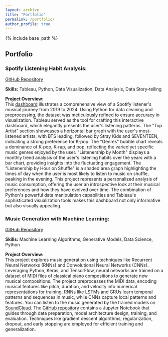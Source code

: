 ```yaml
---
layout: archive
title: "Portfolio"
permalink: /portfolio/
author_profile: true
---
```


{% include base_path %}


Portfolio
------

### Spotify Listening Habit Analysis: <br>

[GitHub Repository](https://github.com/yatri1609/Spotify-Analysis)

**Skills:** Tableau, Python, Data Visualization, Data Analysis, Data Story-telling

**Project Overview:** <br>
This [dashboard](https://public.tableau.com/app/profile/yatri.patel6575/viz/SpotifyMusicalJourney/SpotifyDashboard) illustrates a comprehensive view of a Spotify listener's musical journey from 2019 to 2024. Using Python for data cleaning and preprocessing, the dataset was meticulously refined to ensure accuracy in visualization. Tableau served as the tool for crafting this interactive dashboard, which elegantly presents the user's listening patterns.
The "Top Artist" section showcases a horizontal bar graph with the user's most-listened artists, with BTS leading, followed by Stray Kids and SEVENTEEN, indicating a strong preference for K-pop. The "Genres" bubble chart reveals a dominance of K-pop, K-rap, and pop, reflecting the varied yet specific music genres enjoyed by the user.
"Listenership by Month" displays a monthly trend analysis of the user's listening habits over the years with a bar chart, providing insights into the fluctuating engagement. The "Listenership by Hour on Shuffle" is a shaded area graph highlighting the times of day when the user is most likely to listen to music on shuffle, peaking in the evening.
This project represents a personalized analysis of music consumption, offering the user an introspective look at their musical preferences and how they have evolved over time. The combination of Python's powerful data manipulation capabilities and Tableau's sophisticated visualization tools makes this dashboard not only informative but also visually appealing.


### Music Generation with Machine Learning: <br>

[GitHub Repository](https://github.com/yatri1609/Music-Generation)

**Skills:** Machine Learning Algorithms, Generative Models, Data Science, Python

**Project Overview:** <br>
This project explores music generation using techniques like Recurrent Neural Networks (RNNs) and Convolutional Neural Networks (CNNs). Leveraging Python, Keras, and TensorFlow, neural networks are trained on a dataset of MIDI files of classical piano compositions to generate new musical compositions.
The project preprocesses the MIDI data, encoding musical features like pitch, duration, and velocity into numerical representations for training. RNNs like LSTMs and GRUs learn temporal patterns and sequences in music, while CNNs capture local patterns and features.
You can listen to the music generated by the trained models on [SoundCloud](https://soundcloud.com/yatri-patel-793078277/sets/lstm-gan-neural-network).
The [GitHub repository](https://github.com/yatri1609/Music-Generation) contains a Jupyter Notebook that guides through data preparation, model architecture design, training, and evaluation. Techniques like gradient descent algorithms, regularization, dropout, and early stopping are employed for efficient training and generalization.
